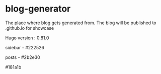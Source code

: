 # blog-generator
The place where blog gets generated from. The blog will be published to .github.io for showcase


Hugo version : 0.81.0


sidebar - #222526

posts - #2b2e30

#181a1b